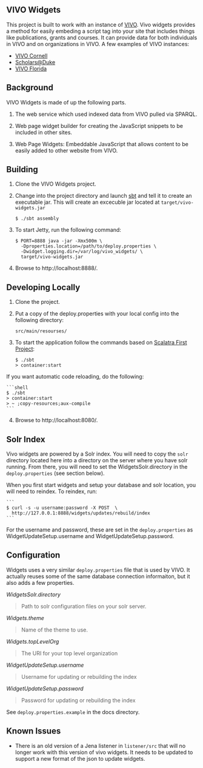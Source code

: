 ## VIVO Widgets

This project is built to work with an instance of [VIVO](http://vivoweb.org/).  Vivo widgets
provides a method for easily embeding a script tag into your site that includes things like
publications, grants and courses.  It can provide data for both individuals in VIVO and on
organizations in VIVO.  A few examples of VIVO instances:

* [VIVO Cornell](http://vivo.cornell.edu/)
* [Scholars@Duke](https://scholars.duke.edu/)
* [VIVO Florida](http://vivo.ufl.edu/)

## Background

VIVO Widgets is made of up the following parts.

1. The web service which used indexed data from VIVO pulled via SPARQL.

1. Web page widget builder for creating the JavaScript snippets to be included in other sites.

1. Web Page Widgets: Embeddable JavaScript that allows content to be easily added to other website
  from VIVO.


## Building

1. Clone the VIVO Widgets project.

2. Change into the project directory and launch [sbt](http://www.scala-sbt.org/) and tell it to
  create an executable jar. This will create an excecuble jar located at
  ``target/vivo-widgets.jar``

    ```
    $ ./sbt assembly
    ```

3. To start Jetty, run the following command:

    ```shell
    $ PORT=8888 java -jar -Xmx500m \
      -Dproperties.location=/path/to/deploy.properties \
      -Dwidget.logging.dir=/var/log/vivo_widgets/ \
      target/vivo-widgets.jar
    ```

4. Browse to http://localhost:8888/.

## Developing Locally

1. Clone the project.

2. Put a copy of the deploy.properties with your local config into the following directory:

    ```
    src/main/resourses/
    ```

3. To start the application follow the commands based on
   [Scalatra First Project](http://www.scalatra.org/2.2/getting-started/first-project.html):

    ```shell
    $ ./sbt
    > container:start 
    ```

If you want automatic code reloading, do the following:

    ```shell
    $ ./sbt
    > container:start
    > ~ ;copy-resources;aux-compile
    ```

4. Browse to http://localhost:8080/.


## Solr Index

Vivo widgets are powered by a Solr index.  You will need to copy the ``solr`` directory located here
into a directory on the server where you have solr running.  From there, you will need to set the
WidgetsSolr.directory in the ``deploy.properties`` (see section below).

When you first start widgets and setup your database and solr location, you will need to reindex.
To reindex, run:

    ```
    $ curl -s -u username:password -X POST  \
      http://127.0.0.1:8888/widgets/updates/rebuild/index
    ```

For the username and password, these are set in the ``deploy.properties`` as
WidgetUpdateSetup.username and WidgetUpdateSetup.password.

## Configuration

Widgets uses a very similar ``deploy.properties`` file that is used by VIVO.  It actually reuses
some of the same database connection informaiton, but it also adds a few properties.

*WidgetsSolr.directory*

> Path to solr configuration files on your solr server.

*Widgets.theme*

> Name of the theme to use.

*Widgets.topLevelOrg*

> The URI for your top level organization

*WidgetUpdateSetup.username*

> Username for updating or rebuilding the index

*WidgetUpdateSetup.password*

> Password for updating or rebuilding the index

See ``deploy.properties.example`` in the docs directory.
  
## Known Issues

* There is an old version of a Jena listener in ``listener/src`` that will no longer work with this
  version of vivo widgets.  It needs to be updated to support a new format of the json to update
  widgets.
